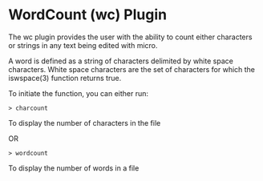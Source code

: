 # WordCount (wc) Plugin #

The wc plugin provides the user with the ability to count either
characters or strings in any text being edited with micro. 

A word is defined as a string of characters delimited by white 
space characters.  White space characters are the set of characters
for which the iswspace(3) function returns true. 

To initiate the function, you can either run:

```
> charcount
```
To display the number of characters in the file

OR
```
> wordcount
```
To display the number of words in a file
